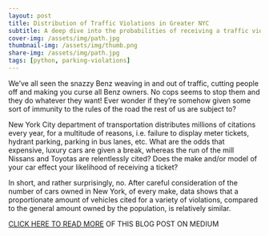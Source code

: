 ```yaml
---
layout: post
title: Distribution of Traffic Violations in Greater NYC
subtitle: A deep dive into the probabilities of receiving a traffic violation 
cover-img: /assets/img/path.jpg
thumbnail-img: /assets/img/thumb.png
share-img: /assets/img/path.jpg
tags: [python, parking-violations]
---
```


We’ve all seen the snazzy Benz weaving in and out of traffic, cutting people off and making you curse all Benz owners. No cops seems to stop them and they do whatever they want! Ever wonder if they’re somehow given some sort of immunity to the rules of the road the rest of us are subject to?

New York City department of transportation distributes millions of citations every year, for a multitude of reasons, i.e. failure to display meter tickets, hydrant parking, parking in bus lanes, etc. What are the odds that expensive, luxury cars are given a break, whereas the run of the mill Nissans and Toyotas are relentlessly cited? Does the make and/or model of your car effect your likelihood of receiving a ticket?

In short, and rather surprisingly, no. After careful consideration of the number of cars owned in New York, of every make, data shows that a proportionate amount of vehicles cited for a variety of violations, compared to the general amount owned by the population, is relatively similar.

[CLICK HERE TO READ MORE](https://symonehohensee.medium.com/the-distribution-of-parking-tickets-in-greater-nyc-848d4ecae300) OF THIS BLOG POST ON MEDIUM
